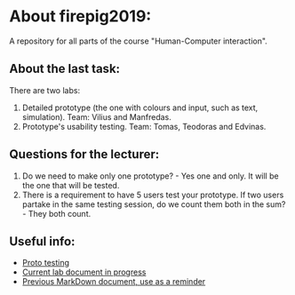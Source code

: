 # About firepig2019:
A repository for all parts of the course "Human-Computer interaction".

## About the last task:
There are two labs:
1. Detailed prototype (the one with colours and input, such as text, simulation). Team: Vilius and Manfredas.
2. Prototype's usability testing. Team: Tomas, Teodoras and Edvinas.

## Questions for the lecturer:
1. Do we need to make only one prototype? - Yes one and only. It will be the one that will be tested.
2. There is a requirement to have 5 users test your prototype. If two users partake in the same testing session, do we count them both in the sum? - They both count.

## Useful info:
- [Proto testing](https://vult-my.sharepoint.com/:w:/g/personal/edvinas_smita_mif_stud_vu_lt/EfiQ9n2X31lBm8QlSMEQieEBaZHLg457pXstTdhyzRW8bw?e=pa03CD)
- [Current lab document in progress](https://vult-my.sharepoint.com/:w:/g/personal/vilius_minkevicius_mif_stud_vu_lt/ERJ0LOdauRxJipvFppfRwuIBMe0JzVWfUQtCmoNPOHVhBA?e=D9wa7e)
- [Previous MarkDown document, use as a reminder](https://github.com/Tristanas/PSI2-Food-Bee-Inc/blob/master/Dokumentas.md)
